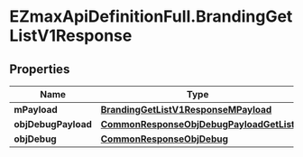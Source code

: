 # EZmaxApiDefinitionFull.BrandingGetListV1Response

## Properties

Name | Type | Description | Notes
------------ | ------------- | ------------- | -------------
**mPayload** | [**BrandingGetListV1ResponseMPayload**](BrandingGetListV1ResponseMPayload.md) |  | 
**objDebugPayload** | [**CommonResponseObjDebugPayloadGetList**](CommonResponseObjDebugPayloadGetList.md) |  | [optional] 
**objDebug** | [**CommonResponseObjDebug**](CommonResponseObjDebug.md) |  | [optional] 


